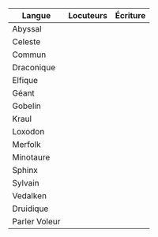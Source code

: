 
| Langue        | Locuteurs | Écriture |
| ------------- | --------- | -------- |
| Abyssal       |           |          |
| Celeste       |           |          |
| Commun        |           |          |
| Draconique    |           |          |
| Elfique       |           |          |
| Géant         |           |          |
| Gobelin       |           |          |
| Kraul         |           |          |
| Loxodon       |           |          |
| Merfolk       |           |          |
| Minotaure     |           |          |
| Sphinx        |           |          |
| Sylvain       |           |          |
| Vedalken      |           |          |
| Druidique     |           |          |
| Parler Voleur |           |          |
